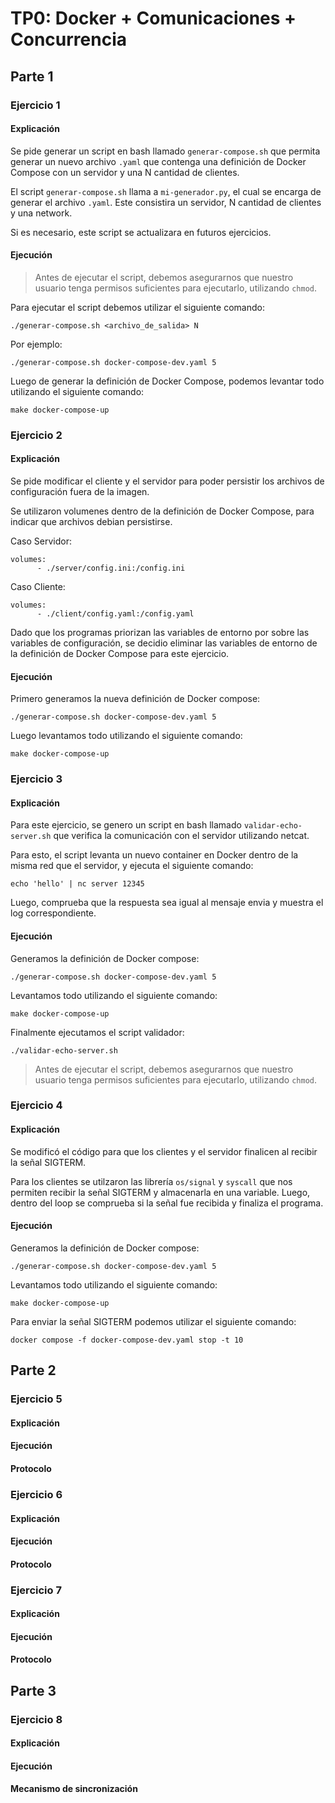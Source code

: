 # TP0: Docker + Comunicaciones + Concurrencia

## Parte 1

### Ejercicio 1

#### Explicación

Se pide generar un script en bash llamado `generar-compose.sh` que permita generar un nuevo archivo `.yaml` que contenga una definición de Docker Compose con un servidor y una N cantidad de clientes.

El script `generar-compose.sh` llama a `mi-generador.py`, el cual se encarga de generar el archivo `.yaml`. Este consistira un servidor, N cantidad de clientes y una network.

Si es necesario, este script se actualizara en futuros ejercicios.

#### Ejecución

> Antes de ejecutar el script, debemos asegurarnos que nuestro usuario tenga permisos suficientes para ejecutarlo, utilizando `chmod`.

Para ejecutar el script debemos utilizar el siguiente comando:

```
./generar-compose.sh <archivo_de_salida> N
```

Por ejemplo:

```
./generar-compose.sh docker-compose-dev.yaml 5
```

Luego de generar la definición de Docker Compose, podemos levantar todo utilizando el siguiente comando:

```
make docker-compose-up 
```

### Ejercicio 2

#### Explicación

Se pide modificar el cliente y el servidor para poder persistir los archivos de configuración fuera de la imagen.

Se utilizaron volumenes dentro de la definición de Docker Compose, para indicar que archivos debian persistirse.

Caso Servidor:
```
volumes:
      - ./server/config.ini:/config.ini
```

Caso Cliente:
```
volumes:
      - ./client/config.yaml:/config.yaml
```

Dado que los programas priorizan las variables de entorno por sobre las variables de configuración, se decidio eliminar las variables de entorno de la definición de Docker Compose para este ejercicio.

#### Ejecución

Primero generamos la nueva definición de Docker compose:

```
./generar-compose.sh docker-compose-dev.yaml 5
```

Luego levantamos todo utilizando el siguiente comando:

```
make docker-compose-up 
```

### Ejercicio 3

#### Explicación

Para este ejercicio, se genero un script en bash llamado `validar-echo-server.sh` que verifica la comunicación con el servidor utilizando netcat.

Para esto, el script levanta un nuevo container en Docker dentro de la misma red que el servidor, y ejecuta el siguiente comando:

```
echo 'hello' | nc server 12345
```

Luego, comprueba que la respuesta sea igual al mensaje envia y muestra el log correspondiente.

#### Ejecución

Generamos la definición de Docker compose:

```
./generar-compose.sh docker-compose-dev.yaml 5
```

Levantamos todo utilizando el siguiente comando:

```
make docker-compose-up 
```

Finalmente ejecutamos el script validador:
```
./validar-echo-server.sh
```

> Antes de ejecutar el script, debemos asegurarnos que nuestro usuario tenga permisos suficientes para ejecutarlo, utilizando `chmod`.


### Ejercicio 4

#### Explicación

Se modificó el código para que los clientes y el servidor finalicen al recibir la señal SIGTERM.

Para los clientes se utilzaron las librería `os/signal` y `syscall` que nos permiten recibir la señal SIGTERM y almacenarla en una variable. Luego, dentro del loop se comprueba si la señal fue recibida y finaliza el programa.

#### Ejecución

Generamos la definición de Docker compose:

```
./generar-compose.sh docker-compose-dev.yaml 5
```

Levantamos todo utilizando el siguiente comando:

```
make docker-compose-up 
```

Para enviar la señal SIGTERM podemos utilizar el siguiente comando:

```
docker compose -f docker-compose-dev.yaml stop -t 10
```

## Parte 2

### Ejercicio 5

#### Explicación

#### Ejecución

#### Protocolo

### Ejercicio 6

#### Explicación

#### Ejecución

#### Protocolo

### Ejercicio 7

#### Explicación

#### Ejecución

#### Protocolo

## Parte 3

### Ejercicio 8

#### Explicación

#### Ejecución

#### Mecanismo de sincronización
